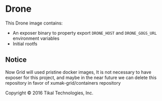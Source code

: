 # Drone

This Drone image contains:

- An exposer binary to property export `DRONE_HOST` and `DRONE_GOGS_URL` environment variables
- Initial rootfs

## Notice

Now Grid will used pristine docker images, It is not necessary to have exposer for this project, and maybe in the near future we can delete this repository in favor of xumak-grid/containers repository

Copyright © 2016 Tikal Technologies, Inc.